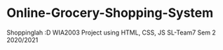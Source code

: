 # Online-Grocery-Shopping-System
Shoppinglah :D
WIA2003 Project using HTML, CSS, JS
SL-Team7
Sem 2 2020/2021
